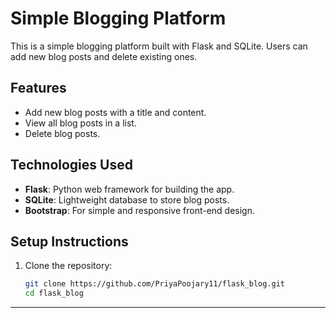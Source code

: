# Simple Blogging Platform

This is a simple blogging platform built with Flask and SQLite. Users can add new blog posts and delete existing ones.

## Features
- Add new blog posts with a title and content.
- View all blog posts in a list.
- Delete blog posts.

## Technologies Used
- **Flask**: Python web framework for building the app.
- **SQLite**: Lightweight database to store blog posts.
- **Bootstrap**: For simple and responsive front-end design.

## Setup Instructions

1. Clone the repository:
   ```bash
   git clone https://github.com/PriyaPoojary11/flask_blog.git
   cd flask_blog
   
--------